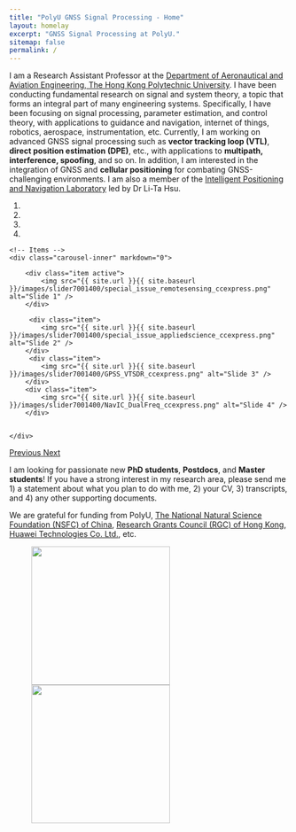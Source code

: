```yaml
---
title: "PolyU GNSS Signal Processing - Home"
layout: homelay
excerpt: "GNSS Signal Processing at PolyU."
sitemap: false
permalink: /
---
```


I am a Research Assistant Professor at the [Department of Aeronautical and Aviation Engineering, The Hong Kong Polytechnic University](https://www.polyu.edu.hk/en/aae/). I have been conducting fundamental research on signal and system theory, a topic that forms an integral part of many engineering systems. Specifically, I have been focusing on signal processing, parameter estimation, and control theory, with applications to guidance and navigation, internet of things, robotics, aerospace, instrumentation, etc. Currently, I am working on advanced GNSS signal processing such as **vector tracking loop (VTL)**, **direct position estimation (DPE)**, etc., with applications to **multipath, interference, spoofing**, and so on. In addition, I am interested in the integration of GNSS and **cellular positioning** for combating GNSS-challenging environments. I am also a member of the [Intelligent Positioning and Navigation Laboratory](https://www.polyu-ipn-lab.com/) led by Dr Li-Ta Hsu.



<div markdown="0" id="carousel" class="carousel slide" data-ride="carousel" data-interval="3000" data-pause="hover" >
    <!-- Menu -->
    <ol class="carousel-indicators">
        <li data-target="#carousel" data-slide-to="0" class="active"></li>
        <li data-target="#carousel" data-slide-to="1"></li>
        <li data-target="#carousel" data-slide-to="2"></li>
        <li data-target="#carousel" data-slide-to="3"></li>
    </ol>

    <!-- Items -->
    <div class="carousel-inner" markdown="0">
        
        <div class="item active">
            <img src="{{ site.url }}{{ site.baseurl }}/images/slider7001400/special_issue_remotesensing_ccexpress.png" alt="Slide 1" />
        </div>
        
         <div class="item">
            <img src="{{ site.url }}{{ site.baseurl }}/images/slider7001400/special_issue_appliedscience_ccexpress.png" alt="Slide 2" />
        </div>
         <div class="item">
            <img src="{{ site.url }}{{ site.baseurl }}/images/slider7001400/GPSS_VTSDR_ccexpress.png" alt="Slide 3" />
        </div>
        <div class="item">
            <img src="{{ site.url }}{{ site.baseurl }}/images/slider7001400/NavIC_DualFreq_ccexpress.png" alt="Slide 4" />
        </div>       

        
    </div>
  <a class="left carousel-control" href="#carousel" role="button" data-slide="prev">
    <span class="glyphicon glyphicon-chevron-left" aria-hidden="true"></span>
    <span class="sr-only">Previous</span>
  </a>
  <a class="right carousel-control" href="#carousel" role="button" data-slide="next">
    <span class="glyphicon glyphicon-chevron-right" aria-hidden="true"></span>
    <span class="sr-only">Next</span>
  </a>
</div>


I am looking for passionate new **PhD students**, **Postdocs**, and **Master students**! If you have a strong interest in my research area, please send me 1) a statement about what you plan to do with me, 2) your CV, 3) transcripts, and 4) any other supporting documents.


We are grateful for funding from PolyU, [The National Natural Science Foundation (NSFC) of China](https://www.nsfc.gov.cn/english/site_1/index.html), [Research Grants Council (RGC) of Hong Kong](https://www.ugc.edu.hk/eng/rgc/), [Huawei Technologies Co. Ltd.](https://www.huawei.com/en/), etc.  

<figure class="fourth">
  <img src="{{ site.url }}{{ site.baseurl }}/images/logopic/logo-polyu.png" style="width: 250px">
  <img src="{{ site.url }}{{ site.baseurl }}/images/logopic/logo-polyu aae.png" style="width: 250px">
</figure>
